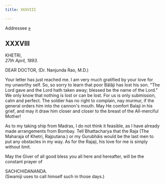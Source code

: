 ```yaml
---
title: XXXVIII

---
```





  

  
Addressee
[»](../../volume_6/epistles_second_series/051_dear_and_beloved.htm)

## XXXVIII

KHETRI,  
*27th April, 1893*.

DEAR DOCTOR, (Dr. Nanjunda Rao, M.D.)

Your letter has just reached me. I am very much gratified by your love
for my unworthy self. So, so sorry to learn that poor Bâlâji has lost
his son. "The Lord gave and the Lord hath taken away; blessed be the
name of the Lord." We only know that nothing is lost or can be lost. For
us is only submission, calm and perfect. The soldier has no right to
complain, nay murmur, if the general orders him into the cannon's mouth.
May He comfort Balaji in his grief, and may it draw him closer and
closer to the breast of the All-merciful Mother!

As to my taking ship from Madras, I do not think it feasible, as I have
already made arrangements from Bombay. Tell Bhattacharya that the Raja
(The Maharaja of Khetri, Rajputana.) or my Gurubhâis would be the last
men to put any obstacles in my way. As for the Rajaji, his love for me
is simply without limit.

May the Giver of all good bless you all here and hereafter, will be the
constant prayer of

SACHCHIDANANDA.  
(Swamiji uses to call himself such in those days.)


